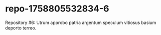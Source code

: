# repo-1758805532834-6
Repository #6: Utrum approbo patria argentum speculum vitiosus basium deporto terreo.
